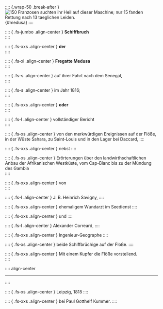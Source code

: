 
:::: {.wrap-50 .break-after }
![150 Franzosen suchten ihr Heil auf dieser Maschine; nur 15 fanden Rettung nach 13 taeglichen Leiden.](medusa_001.jpg ""){#medusa}
::::


:::: { .fs-jumbo .align-center }
**Schiffbruch**<br />
::::

:::: { .fs-xxs .align-center  }
**der**<br />
::::

:::: { .fs-xl .align-center  }
**Fregatte Medusa**<br />
::::

:::: { .fs-s .align-center  }
auf ihrer Fahrt nach dem Senegal,
<br />
::::

:::: { .fs-s .align-center  }
im Jahr 1816;
<br />
::::

:::: { .fs-xxs .align-center  }
**oder**<br />
::::

:::: { .fs-l .align-center  }
vollständiger Bericht<br />
::::

:::: { .fs-xs .align-center  }
von den merkwürdigen Ereignissen auf der Flöße, in
der Wüste Sahara, zu Saint-Louis und in den
Lager bei Daccard,
::::

:::: { .fs-xxs .align-center  }
nebst
::::

:::: { .fs-xs .align-center  }
Erörterungen über den landwirthschaftlichen Anbau der
Afrikanischen Westküste, vom Cap-Blanc bis zu der
Mündung des Gambia
<br />
::::

:::: { .fs-xxs .align-center  }
von<br />
::::

:::: { .fs-l .align-center  }
J. B. Heinrich Savigny,
::::

:::: { .fs-xxs .align-center  }
ehemaligem Wundarzt im Seedienst
::::

:::: { .fs-xxs .align-center  }
und
::::

:::: { .fs-l .align-center  }
Alexander Correard,
::::

:::: { .fs-xxs .align-center  }
Ingenieur-Geographe
::::

:::: { .fs-xs .align-center  }
beide Schiffbrüchige auf der Floße.
::::

:::: { .fs-xxs .align-center  }
Mit einem Kupfer die Flöße vorstellend.<br />
::::

:::: align-center
****
::::

:::: { .fs-xs .align-center  }
Leipzig, 1818
::::

:::: { .fs-xxs .align-center  }
bei Paul Gotthelf Kummer.
::::
